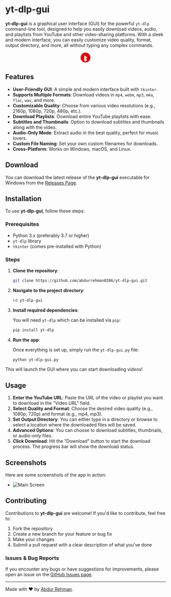 # yt-dlp-gui

**yt-dlp-gui** is a graphical user interface (GUI) for the powerful `yt-dlp` command-line tool, designed to help you easily download videos, audio, and playlists from YouTube and other video-sharing platforms. With a sleek and modern interface, you can easily customize video quality, format, output directory, and more, all without typing any complex commands.

<p align="center">
    <img src="./assets/icon.png" width=32 height=32  alt="yt-dlp-gui" />
</p>

## Features

- **User-Friendly GUI**: A simple and modern interface built with `tkinter`.
- **Supports Multiple Formats**: Download videos in `mp4`, `webm`, `mp3`, `m4a`, `flac`, `wav`, and more.
- **Customizable Quality**: Choose from various video resolutions (e.g., 2160p, 1080p, 720p, 480p, etc.).
- **Download Playlists**: Download entire YouTube playlists with ease.
- **Subtitles and Thumbnails**: Option to download subtitles and thumbnails along with the video.
- **Audio-Only Mode**: Extract audio in the best quality, perfect for music lovers.
- **Custom File Naming**: Set your own custom filenames for downloads.
- **Cross-Platform**: Works on Windows, macOS, and Linux.

## Download

You can download the latest release of the **yt-dlp-gui** executable for Windows from the [Releases Page](https://github.com/abdurrehman0206/yt-dlp-gui/releases).

## Installation

To use **yt-dlp-gui**, follow these steps:

### Prerequisites

- Python 3.x (preferably 3.7 or higher)
- `yt-dlp` library
- `tkinter` (comes pre-installed with Python)

### Steps

1. **Clone the repository**:

   ```bash
   git clone https://github.com/abdurrehman0206/yt-dlp-gui.git
   
2. **Navigate to the project directory**:

   ```bash
   cd yt-dlp-gui

3. **Install required dependencies**:

   You will need `yt-dlp` which can be installed via `pip`:

   ```bash
   pip install yt-dlp

4. **Run the app**:

   Once everything is set up, simply run the `yt-dlp-gui.py` file:

   ```bash
   python yt-dlp-gui.py

This will launch the GUI where you can start downloading videos!

## Usage

1. **Enter the YouTube URL**: Paste the URL of the video or playlist you want to download in the "Video URL" field.
2. **Select Quality and Format**: Choose the desired video quality (e.g., 1080p, 720p) and format (e.g., mp4, mp3).
3. **Set Output Directory**: You can either type in a directory or browse to select a location where the downloaded files will be saved.
4. **Advanced Options**: You can choose to download subtitles, thumbnails, or audio-only files.
5. **Click Download**: Hit the "Download" button to start the download process. The progress bar will show the download status.

## Screenshots

Here are some screenshots of the app in action:

- ![Main Screen](assets/screen.png)

## Contributing

Contributions to **yt-dlp-gui** are welcome! If you'd like to contribute, feel free to:

1. Fork the repository
2. Create a new branch for your feature or bug fix
3. Make your changes
4. Submit a pull request with a clear description of what you've done

### Issues & Bug Reports

If you encounter any bugs or have suggestions for improvements, please open an issue on the [GitHub Issues page](https://github.com/abdurrehman0206/yt-dlp-gui/issues).

---

Made with ❤️ by [Abdur Rehman](https://github.com/abdurrehman0206).
